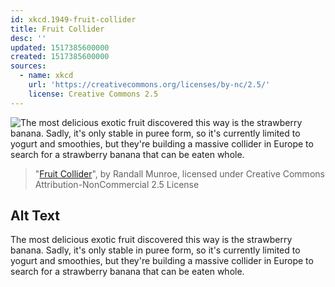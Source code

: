 ```yaml
---
id: xkcd.1949-fruit-collider
title: Fruit Collider
desc: ''
updated: 1517385600000
created: 1517385600000
sources:
  - name: xkcd
    url: 'https://creativecommons.org/licenses/by-nc/2.5/'
    license: Creative Commons 2.5
---
```

![The most delicious exotic fruit discovered this way is the strawberry banana. Sadly, it's only stable in puree form, so it's currently limited to yogurt and smoothies, but they're building a massive collider in Europe to search for a strawberry banana that can be eaten whole.](https://imgs.xkcd.com/comics/fruit_collider.png)
> "[Fruit Collider](https://xkcd.com/1949/)", by Randall Munroe, licensed under Creative Commons Attribution-NonCommercial 2.5 License

## Alt Text
The most delicious exotic fruit discovered this way is the strawberry banana. Sadly, it's only stable in puree form, so it's currently limited to yogurt and smoothies, but they're building a massive collider in Europe to search for a strawberry banana that can be eaten whole.
